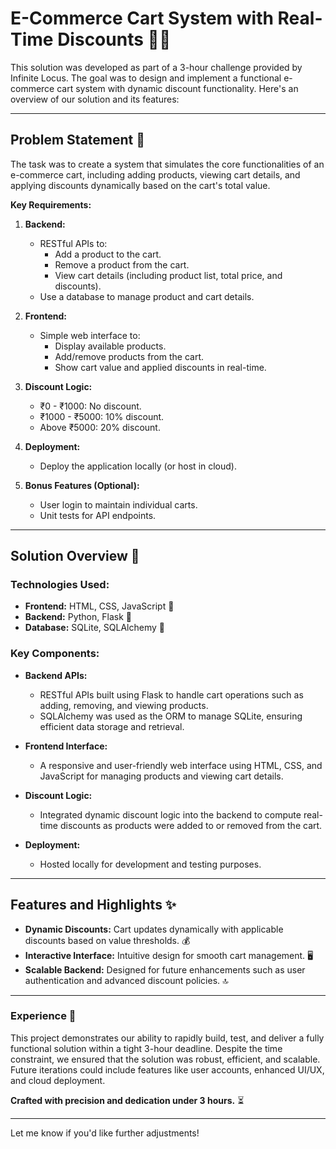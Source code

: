 # E-Commerce Cart System with Real-Time Discounts 🛒💸                                                                                                                                                                   
This solution was developed as part of a 3-hour challenge provided by Infinite Locus. The goal was to design and implement a functional e-commerce cart system with dynamic discount functionality. Here's an overview of our solution and its features:

---

## Problem Statement 📝

The task was to create a system that simulates the core functionalities of an e-commerce cart, including adding products, viewing cart details, and applying discounts dynamically based on the cart's total value.

**Key Requirements:**
1. **Backend:** 
   - RESTful APIs to:
     - Add a product to the cart.
     - Remove a product from the cart.
     - View cart details (including product list, total price, and discounts).
   - Use a database to manage product and cart details.

2. **Frontend:**
   - Simple web interface to:
     - Display available products.
     - Add/remove products from the cart.
     - Show cart value and applied discounts in real-time.

3. **Discount Logic:** 
   - ₹0 - ₹1000: No discount.
   - ₹1000 - ₹5000: 10% discount.
   - Above ₹5000: 20% discount.

4. **Deployment:** 
   - Deploy the application locally (or host in cloud).

5. **Bonus Features (Optional):**
   - User login to maintain individual carts.
   - Unit tests for API endpoints.

---

## Solution Overview 🔧

### Technologies Used:
- **Frontend:** HTML, CSS, JavaScript 🎨
- **Backend:** Python, Flask 🐍
- **Database:** SQLite, SQLAlchemy 💾

### Key Components:
- **Backend APIs:**
  - RESTful APIs built using Flask to handle cart operations such as adding, removing, and viewing products.
  - SQLAlchemy was used as the ORM to manage SQLite, ensuring efficient data storage and retrieval.

- **Frontend Interface:**
  - A responsive and user-friendly web interface using HTML, CSS, and JavaScript for managing products and viewing cart details.

- **Discount Logic:**
  - Integrated dynamic discount logic into the backend to compute real-time discounts as products were added to or removed from the cart.

- **Deployment:**
  - Hosted locally for development and testing purposes.

---

## Features and Highlights ✨
- **Dynamic Discounts:** Cart updates dynamically with applicable discounts based on value thresholds. 💰
- **Interactive Interface:** Intuitive design for smooth cart management. 🖥️
- **Scalable Backend:** Designed for future enhancements such as user authentication and advanced discount policies. 🔝

---

### Experience 🚀
This project demonstrates our ability to rapidly build, test, and deliver a fully functional solution within a tight 3-hour deadline. Despite the time constraint, we ensured that the solution was robust, efficient, and scalable. Future iterations could include features like user accounts, enhanced UI/UX, and cloud deployment.  

**Crafted with precision and dedication under 3 hours.** ⏳

---

Let me know if you'd like further adjustments!

